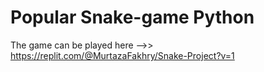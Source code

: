 # Popular Snake-game Python
 
The game can be played here -->> https://replit.com/@MurtazaFakhry/Snake-Project?v=1
